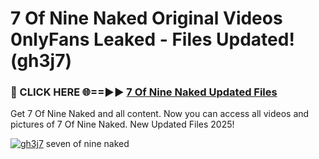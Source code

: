 # 7 Of Nine Naked Original Videos 0nlyFans Leaked - Files Updated! (gh3j7)

<h3>🔴 CLICK HERE 🌐==►► <a href="https://tinyurl.com/up5wt9bj" rel="nofollow">7 Of Nine Naked Updated Files</a></h3>

Get 7 Of Nine Naked and all content. Now you can access all videos and pictures of 7 Of Nine Naked. New Updated Files 2025!

[![gh3j7](https://i.imgur.com/ABiUzMV.gif)](https://tinyurl.com/up5wt9bj)
seven of nine naked